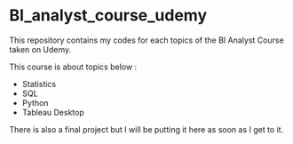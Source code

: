 # BI_analyst_course_udemy

This repository contains my codes for each topics of the BI Analyst Course taken on Udemy.

This course is about topics below :
- Statistics 
- SQL
- Python
- Tableau Desktop

There is also a final project but I will be putting it here as soon as I get to it.
